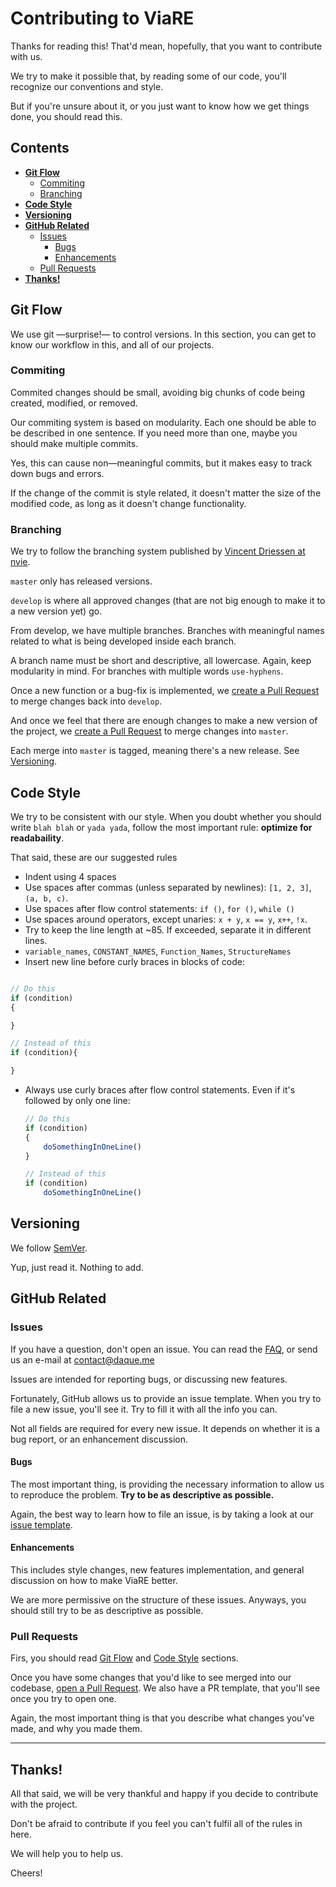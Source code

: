 # Contributing to ViaRE

Thanks for reading this! That'd mean, hopefully, that you want to contribute
with us.

We try to make it possible that, by reading some of our code, you'll recognize
our conventions and style.

But if you're unsure about it, or you just want to know how we get things done,
you should read this.

## Contents

- [**Git Flow**](#git-flow)
    - [Commiting](#commiting)
    - [Branching](#branching)
- [**Code Style**](#code-style)
- [**Versioning**](#versioning)
- [**GitHub Related**](#github-related)
    - [Issues](#issues)
        - [Bugs](#bugs)
        - [Enhancements](#enhancements)
    - [Pull Requests](#pull-requests)
- [**Thanks!**](#thanks)

## Git Flow

We use git —surprise!— to control versions. In this section, you can get to
know our workflow in this, and all of our projects.

### Commiting

Commited changes should be small, avoiding big chunks of code being created,
modified, or removed.

Our commiting system is based on modularity. Each one should be able to be
described in one sentence. If you need more than one, maybe you should make
multiple commits.

Yes, this can cause non—meaningful commits, but it makes easy to track down
bugs and errors.

If the change of the commit is style related, it doesn't matter the size of the
modified code, as long as it doesn't change functionality.

### Branching

We try to follow the branching system published by [Vincent Driessen at nvie](https://nvie.com/posts/a-successful-git-branching-model/).

`master` only has released versions. 

`develop` is where all approved changes (that are not big enough to make it to
a new version yet) go.

From develop, we have multiple branches. Branches with meaningful names related
to what is being developed inside each branch.

A branch name must be short and descriptive, all lowercase. 
Again, keep modularity in mind. For branches with multiple words `use-hyphens`.

Once a new function or a bug-fix is implemented, we [create a Pull Request](#pull-requests)
to merge changes back into `develop`.

And once we feel that there are enough changes to make a new version of the
project, we [create a Pull Request](#pull-requests) to merge changes into
`master`.

Each merge into `master` is tagged, meaning there's a new release. 
See [Versioning](#versioning).

## Code Style

We try to be consistent with our style. When you doubt whether you should write
`blah blah` or `yada yada`, follow the most important rule:
**optimize for readabaility**.

That said, these are our suggested rules

- Indent using 4 spaces
- Use spaces after commas (unless separated by newlines): `[1, 2, 3]`, `(a, b, c)`.
- Use spaces after flow control statements: `if ()`, `for ()`, `while ()`
- Use spaces around operators, except unaries: `x + y`, `x == y`, `x++`, `!x`.
- Try to keep the line length at ~85. If exceeded, separate it in different lines.
- `variable_names`, `CONSTANT_NAMES`, `Function_Names`, `StructureNames`
- Insert new line before curly braces in blocks of code:

```js

// Do this
if (condition)
{

}

// Instead of this
if (condition){

}
```

- Always use curly braces after flow control statements. Even if it's followed
by only one line:

    ```js
    // Do this
    if (condition)
    {
        doSomethingInOneLine()
    }

    // Instead of this
    if (condition)
        doSomethingInOneLine()
    ```

## Versioning

We follow [SemVer](https://semver.org/).

Yup, just read it. Nothing to add.

## GitHub Related

### Issues

If you have a question, don't open an issue. You can read the
[FAQ](https://github.com/daque-dev/viare/blob/master/FAQ.md), or send us an e-mail
at [contact@daque.me](mailto:contact@daque.me?Subject=Question)

Issues are intended for reporting bugs, or discussing new features.

Fortunately, GitHub allows us to provide an issue template. When you try to file
a new issue, you'll see it. Try to fill it with all the info you can.

Not all fields are required for every new issue. It depends on whether it is a bug
report, or an enhancement discussion.

#### Bugs

The most important thing, is providing the necessary information to allow us to
reproduce the problem. **Try to be as descriptive as possible.**

Again, the best way to learn how to file an issue, is by taking a look at our
[issue template](https://github.com/daque-dev/viare/issues/new).

#### Enhancements

This includes style changes, new features implementation, and general discussion
on how to make ViaRE better. 

We are more permissive on the structure of these issues. Anyways, you should still
try to be as descriptive as possible.

### Pull Requests

Firs, you should read [Git Flow](#git-flow) and [Code Style](#code-style) sections.

Once you have some changes that you'd like to see merged into our codebase, [open a
Pull Request](https://github.com/daque-dev/viare/pull/new/master). We also have
a PR template, that you'll see once you try to open one.

Again, the most important thing is that you describe what changes you've made, and
why you made them.

---

## Thanks!

All that said, we will be very thankful and happy if you decide to contribute with
the project.

Don't be afraid to contribute if you feel you can't fulfil all of the rules in here.

We will help you to help us.

Cheers!